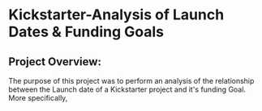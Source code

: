 # Kickstarter-Analysis of Launch Dates & Funding Goals

## Project Overview:  

The purpose of this project was to perform an analysis of the relationship between the Launch date of a Kickstarter project and it's funding Goal.  More specifically, 
